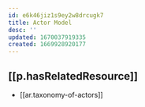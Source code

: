 ```yaml
---
id: e6k46jiz1s9ey2w8drcugk7
title: Actor Model
desc: ''
updated: 1670037919335
created: 1669928920177
---
```


## [[p.hasRelatedResource]]

- [[ar.taxonomy-of-actors]]

